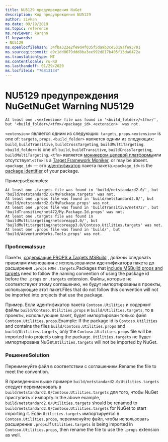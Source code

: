 ```yaml
---
title: NU5129 предупреждения NuGet
description: Код предупреждения NU5129
author: zivkan
ms.date: 09/19/2019
ms.topic: reference
ms.reviewer: karann
f1_keywords:
- NU5129
ms.openlocfilehash: 34fba322e2fe9d4f035f5da9b3ce5319afe93701
ms.sourcegitcommit: e9c1dd0679ddd8ba3ee992d817b405f13da0472a
ms.translationtype: MT
ms.contentlocale: ru-RU
ms.lasthandoff: 01/29/2020
ms.locfileid: "76813134"
---
```

# <a name="nuget-warning-nu5129"></a><span data-ttu-id="7744d-103">NU5129 предупреждения NuGet</span><span class="sxs-lookup"><span data-stu-id="7744d-103">NuGet Warning NU5129</span></span>

```
At least one .<extension> file was found in '<build_folder>/<tfm>/', but '<build_folder>/<tfm>/<package_id>.<extension>' was not.
```

<span data-ttu-id="7744d-104">`<extension>` является одним из следующих: `targets`, `props`.</span><span class="sxs-lookup"><span data-stu-id="7744d-104">`<extension>` is one of: `targets`, `props`.</span></span>
<span data-ttu-id="7744d-105">`<build_folder>` является одним из следующих: `build`, `buildTransitive`, `buildCrossTargeting`, `buildMultiTargeting`.</span><span class="sxs-lookup"><span data-stu-id="7744d-105">`<build_folder>` is one of: `build`, `buildTransitive`, `buildCrossTargeting`, `buildMultiTargeting`.</span></span>
<span data-ttu-id="7744d-106">`<tfm>` является [моникером целевой платформы](../target-frameworks.md)или отсутствует.</span><span class="sxs-lookup"><span data-stu-id="7744d-106">`<tfm>` is a [Target Framework Moniker](../target-frameworks.md), or may be absent.</span></span>
<span data-ttu-id="7744d-107">`<package_id>` — это [идентификатор](../nuspec.md#id) пакета пакета.</span><span class="sxs-lookup"><span data-stu-id="7744d-107">`<package_id>` is the [package identifier](../nuspec.md#id) of your package.</span></span>

<span data-ttu-id="7744d-108">Примеры:</span><span class="sxs-lookup"><span data-stu-id="7744d-108">Examples:</span></span>

```
At least one .targets file was found in 'build/netstandard2.0/', but 'build/netstandard2.0/MyPackage.targets' was not.
At least one .props file was found in 'build/netstandard2.0/', but 'build/netstandard2.0/MyPackage.props' was not.
At least one .props file was found in 'buildTransitive/net472/', but 'buildTransitive/net472/My.Package.Id.props' was not.
At least one .targets file was found in 'buildMultitargeting/netcoreapp3.0/', but 'buildMultitargeting/netcoreapp3.0/Contoso.Utilities.targets' was not.
At least one .props file was found in 'build/', but 'build/AdventureWorks.Tools.props' was not.
```

### <a name="issue"></a><span data-ttu-id="7744d-109">Проблема</span><span class="sxs-lookup"><span data-stu-id="7744d-109">Issue</span></span>

<span data-ttu-id="7744d-110">Пакеты, [содержащие PROPS и Targets MSBuild](../../create-packages/creating-a-package.md#include-msbuild-props-and-targets-in-a-package) , должны следовать правилам именования с использованием идентификатора пакета до расширения `.props` или `.targets`.</span><span class="sxs-lookup"><span data-stu-id="7744d-110">Packages that [include MSBuild props and targets](../../create-packages/creating-a-package.md#include-msbuild-props-and-targets-in-a-package) need to follow the naming convention of using the package id before the `.props` or `.targets` extension.</span></span> <span data-ttu-id="7744d-111">Файлы, которые не соответствуют этому соглашению, не будут импортированы в проекты, использующие этот пакет.</span><span class="sxs-lookup"><span data-stu-id="7744d-111">Files that do not follow this convention will not be imported into projects that use the package.</span></span>

<span data-ttu-id="7744d-112">Пример. Если идентификатор пакета `Contoso.Utilities` и содержит файлы `build/Contoso.Utilities.props` и `build/Utilities.targets`, то в проекты, использующие пакет, будет импортирован только файл `Contoso.Utilities.props`.</span><span class="sxs-lookup"><span data-stu-id="7744d-112">Example: If the package id is `Contoso.Utilities` and contains the files `build/Contoso.Utilities.props` and `build/Utilities.targets`, only the `Contoso.Utilities.props` file will be imported into projects using the package.</span></span> <span data-ttu-id="7744d-113">`Utilities.targets` не будет импортирована NuGet.</span><span class="sxs-lookup"><span data-stu-id="7744d-113">`Utilities.targets` will not be imported by NuGet.</span></span>

### <a name="solution"></a><span data-ttu-id="7744d-114">Решение</span><span class="sxs-lookup"><span data-stu-id="7744d-114">Solution</span></span>

<span data-ttu-id="7744d-115">Переименуйте файл в соответствии с соглашением.</span><span class="sxs-lookup"><span data-stu-id="7744d-115">Rename the file to meet the convention.</span></span>

<span data-ttu-id="7744d-116">В приведенном выше примере `build/netstandard2.0/Utilities.targets` следует переименовать в `build/netstandard2.0/Contoso.Utilities.targets` для того, чтобы NuGet приступить к импорту.</span><span class="sxs-lookup"><span data-stu-id="7744d-116">In the above example, `build/netstandard2.0/Utilities.targets` should be renamed to `build/netstandard2.0/Contoso.Utilities.targets` for NuGet to start importing it.</span></span> <span data-ttu-id="7744d-117">Если `Utilities.targets` импортируется в `Contoso.Utilities.props`, переименуйте файл, чтобы использовать расширение `.props`.</span><span class="sxs-lookup"><span data-stu-id="7744d-117">If `Utilities.targets` is being imported in `Contoso.Utilities.props`, then rename the file to use the `.props` extension as well.</span></span>
